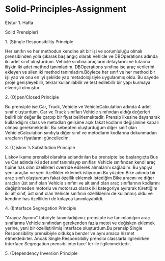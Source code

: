 # Solid-Principles-Assignment
Etstur 1. Hafta

 Solid Prensipleri

1. (S)ingle Responsibility Principle

Her sınıfın ve her methodun kendine ait bir işi ve sorumluluğu olmalı prensibinden yola çıkarak
başlangıç olarak Vehicle ve DBOperations adında iki adet sınıf oluşturdum.
Vehicle sınıfına araçların detaylarını ve tutarına ilişkin iki adet method tanımladım.
DBOperations sınıfına ise araç verilerini ekleyen ve silen iki method tanımladım.Böylece 
her sınıf ve her method bir işi yap ve onu en iyi şekilde yap metadolojisiyle uygulanmış oldu.
Bu sayede proje genişleyebilir, tekrar kullanılabilir ve test edilebilir bir yapı kurmaya elverişli olmuştur.

2. (O)pen/Closed Principle

Bu prensipte ise Car, Truck, Vehicle ve VehicleCalculation adında 4 adet sınıf oluşturdum.
Car ve Truck sınıfları Vehicle sınıfından aldığı değerleri belirli bir değer ile çarpıp bir fiyat belirlemektedir.
Prensip ilkesine dayanarak kullandığım class ve metodları gelişime açık fakat kodların değişimine kapalı olması gerekmektedir.
Bu sebepten oluşturduğum diğer sınıf olan VehicleCalculation sınıfıyla diğer sınıf ve metodların kodlarına dokunmadan 
araçların fiyatlarını güncelledim.


3. (L)iskov ‘s Substitution Principle

Liskov ikame prensibi olarakta adlandırılan bu prensipte ise başlangıçta Bus ve Car adında iki adet sınıf tanımlayıp sınıfları
Vehicle sınıfından kendi araç tipine has olan özellikleri override edilerek almalarını sağladım. Bu yapıya yeni araçlar ve yeni özellikler
eklemek istiyorum.Bu yüzden Bike adında bir araç sınıfı oluşturdum fakat özellik eklemek istediğim Bike aracını ve diğer araçları üst sınıf olan 
Vehicle sınıfını ve alt sınıf olan araç sınıflarının kodlarını değiştirmeden motorlu ve motorsuz olarak iki kategoriye ayırarak türettiğim iki 
alt sınıf, üst sınıf olan Vehicle sınıfının özelliklerini de kullanmış oldu ve kendine has özellikleri de kolayca tanımlayabildi.

4. (I)nterface Segregation Principle

"Arayüz Ayırımı" tabiriyle tanımladığımız prensipte ise tanımladığım araç sınıflarına Vehicle sınıfından gerekenden fazla metot ve değişken eklemek
yerine, yeni bir özelliştirilmiş interface oluşturdum.Bu prensip Single Responsibility prensibiyle oldukça benzer ve aynı amaca hizmet etmektedirler.
Ancak Single Responsibiliy prensibi classlarla ilgilenirken Interface Segregation prensibi interface' ler ile ilgilenmektedir.

5. (D)ependency Inversion Principle

